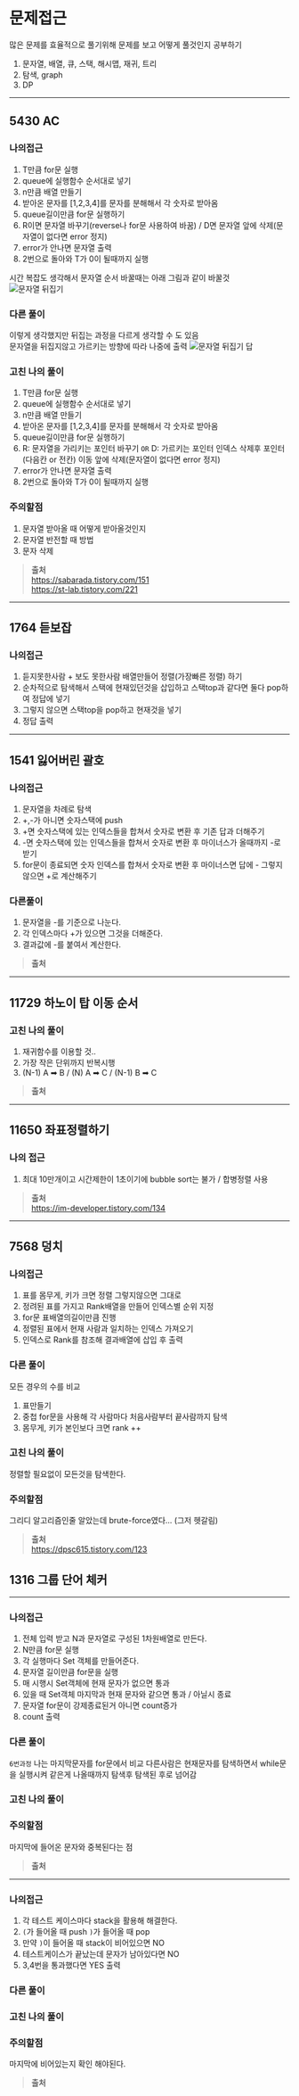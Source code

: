 # 문제접근

많은 문제를 효율적으로 풀기위해 문제를 보고 어떻게 풀것인지 공부하기

1. 문자열, 배열, 큐, 스택, 해시맵, 재귀, 트리
2. 탐색, graph
3. DP

<hr>

## 5430 AC

### 나의접근

1. T만큼 for문 실행
2. queue에 실행함수 순서대로 넣기
3. n만큼 배열 만들기
4. 받아온 문자를 [1,2,3,4]를 문자를 분해해서 각 숫자로 받아옴
5. queue길이만큼 for문 실행하기
6. R이면 문자열 바꾸기(reverse나 for문 사용하여 바꿈) / D면 문자열 앞에 삭제(문자열이 없다면 error 정지)
7. error가 안나면 문자열 출력
8. 2번으로 돌아와 T가 0이 될때까지 실행

시간 복잡도 생각해서 문자열 순서 바꿀때는 아래 그림과 같이 바꿀것  
![문자열 뒤집기](./image/5430reverse.PNG)


### 다른 풀이

이렇게 생각했지만 뒤집는 과정을 다르게 생각할 수 도 있음  
문자열을 뒤집지않고 가르키는 방향에 따라 나중에 출력
![문자열 뒤집기 답](./image/5430solution.PNG)

### 고친 나의 풀이

1. T만큼 for문 실행
2. queue에 실행함수 순서대로 넣기
3. n만큼 배열 만들기
4. 받아온 문자를 [1,2,3,4]를 문자를 분해해서 각 숫자로 받아옴
5. queue길이만큼 for문 실행하기
6. R: 문자열을 가리키는 포인터 바꾸기 `OR` D: 가르키는 포인터 인덱스 삭제후 포인터(다음칸 or 전칸) 이동 앞에 삭제(문자열이 없다면 error 정지)
7. error가 안나면 문자열 출력
8. 2번으로 돌아와 T가 0이 될때까지 실행

### 주의할점

1. 문자열 받아올 때 어떻게 받아올것인지
2. 문자열 반전할 때 방법
3. 문자 삭제

> **출처**  
> https://sabarada.tistory.com/151  
> https://st-lab.tistory.com/221

<hr>

## 1764 듣보잡

### 나의접근
1. 듣지못한사람 + 보도 못한사람 배열만들어 정렬(가장빠른 정렬) 하기
2. 순차적으로 탐색해서 스택에 현재있던것을 삽입하고 스택top과 같다면 둘다 pop하여 정답에 넣기
3. 그렇지 않으면 스택top을 pop하고 현재것을 넣기 
4. 정답 출력

<hr>

## 1541 잃어버린 괄호

### 나의접근
1. 문자열을 차례로 탐색
2. +,-가 아니면 숫자스택에 push
3. +면 숫자스택에 있는 인덱스들을 합쳐서 숫자로 변환 후 기존 답과 더해주기
4. -면 숫자스택에 있는 인덱스들을 합쳐서 숫자로 변환 후 마이너스가 올때까지 -로 받기
5. for문이 종료되면 숫자 인덱스를 합쳐서 숫자로 변환 후 마이너스면 답에 - 그렇지않으면 +로 계산해주기      

### 다른풀이
1. 문자열을 -를 기준으로 나눈다.
2. 각 인덱스마다 +가 있으면 그것을 더해준다.
3. 결과값에 -를 붙여서 계산한다.

> **출처**  

<hr>

## 11729 하노이 탑 이동 순서

### 고친 나의 풀이
1. 재귀함수를 이용할 것..
2. 가장 작은 단위까지 반복시행
3. (N-1) A ➡ B / (N) A ➡ C / (N-1) B ➡ C


> **출처**  

<hr>

## 11650 좌표정렬하기

### 나의 접근
1. 최대 10만개이고 시간제한이 1초이기에 bubble sort는 불가 / 합병정렬 사용

> **출처**  
> https://im-developer.tistory.com/134
<hr>

## 7568 덩치

### 나의접근
1. 표를 몸무게, 키가 크면 정렬 그렇지않으면 그대로
2. 정려된 표를 가지고 Rank배열을 만들어 인덱스별 순위 지정
3. for문 표배열의길이만큼 진행
4. 정렬된 표에서 현재 사람과 일치하는 인덱스 가져오기
5. 인덱스로 Rank를 참조해 결과배열에 삽입 후 출력

### 다른 풀이
모든 경우의 수를 비교
1. 표만들기
2. 중첩 for문을 사용해 각 사람마다 처음사람부터 끝사람까지 탐색
3. 몸무게, 키가 본인보다 크면 rank ++

### 고친 나의 풀이
정렬할 필요없이 모든것을 탐색한다.

### 주의할점
그리디 알고리즘인줄 알았는데 brute-force였다... (그저 헷갈림)


> **출처**  
>https://dpsc615.tistory.com/123


## 1316 그룹 단어 체커

<hr />

### 나의접근
1. 전체 입력 받고 N과 문자열로 구성된 1차원배열로 만든다.
2. N만큼 for문 실행
3. 각 실행마다 Set 객체를 만들어준다.
4. 문자열 길이만큼 for문을 실행
5. 매 시행시 Set객체에 현재 문자가 없으면 통과
6. 있을 때 Set객체 마지막과 현재 문자와 같으면 통과 / 아닐시 종료
7. 문자열 for문이 강제종료된거 아니면 count증가
8. count 출력

### 다른 풀이
`6번과정`
나는 마지막문자를 for문에서 비교
다른사람은 현재문자를 탐색하면서 while문을 실행시켜 같은게 나올때까지 탐색후 탐색된 후로 넘어감

### 고친 나의 풀이

### 주의할점
마지막에 들어온 문자와 중복된다는 점

> **출처**  

<hr />

### 나의접근
1. 각 테스트 케이스마다 stack을 활용해 해결한다.
2. `(`가 들어올 때 push `)`가 들어올 때 pop
3. 만약 `)`이 들어올 때 stack이 비어있으면 NO
4. 테스트케이스가 끝났는데 문자가 남아있다면 NO
5. 3,4번을 통과했다면 YES 출력

### 다른 풀이

### 고친 나의 풀이

### 주의할점
마지막에 비어있는지 확인 해야된다.
> **출처**  